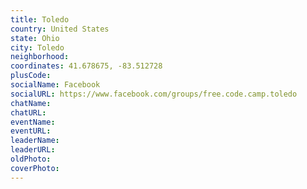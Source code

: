 ```yaml
---
title: Toledo
country: United States
state: Ohio
city: Toledo
neighborhood: 
coordinates: 41.678675, -83.512728
plusCode:
socialName: Facebook
socialURL: https://www.facebook.com/groups/free.code.camp.toledo
chatName:
chatURL:
eventName:
eventURL:
leaderName:
leaderURL:
oldPhoto: 
coverPhoto:
---
```

